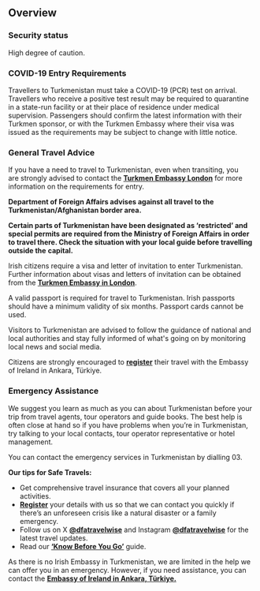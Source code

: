 ## Overview

### **Security status**

High degree of caution.

### **COVID-19 Entry Requirements**

Travellers to Turkmenistan must take a COVID-19 (PCR) test on arrival. Travellers who receive a positive test result may be required to quarantine in a state-run facility or at their place of residence under medical supervision. Passengers should confirm the latest information with their Turkmen sponsor, or with the Turkmen Embassy where their visa was issued as the requirements may be subject to change with little notice.

### **General Travel Advice**

If you have a need to travel to Turkmenistan, even when transiting, you are strongly advised to contact the [**Turkmen Embassy London**](https://uk.tmembassy.gov.tm/en) for more information on the requirements for entry.

**Department of Foreign Affairs advises against all travel to the Turkmenistan/Afghanistan border area.**

**Certain parts of Turkmenistan have been designated as ‘restricted’ and special permits are required from the Ministry of Foreign Affairs in order to travel there. Check the situation with your local guide before travelling outside the** **capital.**

Irish citizens require a visa and letter of invitation to enter Turkmenistan.  Further information about visas and letters of invitation can be obtained from the [**Turkmen Embassy in London**](https://uk.tmembassy.gov.tm/en).

A valid passport is required for travel to Turkmenistan. Irish passports should have a minimum validity of six months. Passport cards cannot be used.

Visitors to Turkmenistan are advised to follow the guidance of national and local authorities and stay fully informed of what's going on by monitoring local news and social media.

Citizens are strongly encouraged to [**register**](https://www.ireland.ie/en/dfa/overseas-travel/citizens-registration/) their travel with the Embassy of Ireland in Ankara, Türkiye.

### **Emergency Assistance**

We suggest you learn as much as you can about Turkmenistan before your trip from travel agents, tour operators and guide books. The best help is often close at hand so if you have problems when you’re in Turkmenistan, try talking to your local contacts, tour operator representative or hotel management.

You can contact the emergency services in Turkmenistan by dialling 03.

**Our tips for Safe Travels:**

* Get comprehensive travel insurance that covers all your planned activities.
* [**Register**](/en/dfa/overseas-travel/citizens-registration/) your details with us so that we can contact you quickly if there’s an unforeseen crisis like a natural disaster or a family emergency.
* Follow us on X [**@dfatravelwise**](https://www.twitter.com/DFATravelWise) and Instagram [**@dfatravelwise**](https://www.instagram.com/dfatravelwise/) for the latest travel updates.
* Read our [**‘Know Before You Go’**](/en/dfa/overseas-travel/know-before-you-go/) guide.

As there is no Irish Embassy in Turkmenistan, we are limited in the help we can offer you in an emergency. However, if you need assistance, you can contact the [**Embassy of Ireland in Ankara, Türkiye.**](https://www.ireland.ie/en/turkiye/ankara/)